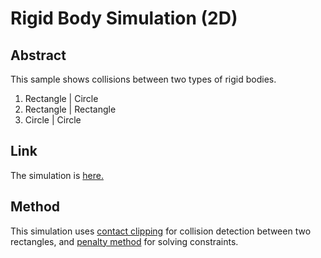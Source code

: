 # Rigid Body Simulation (2D)

## Abstract
This sample shows collisions between two types of rigid bodies.
1. Rectangle | Circle
1. Rectangle | Rectangle
1. Circle | Circle

## Link
The simulation is [here.](https://g2xpf.github.io/rigid/)

## Method 
This simulation uses [contact clipping](http://www.dyn4j.org/2011/11/contact-points-using-clipping/) for collision detection between two rectangles, 
and [penalty method](https://en.wikipedia.org/wiki/Penalty_method) for solving constraints.




